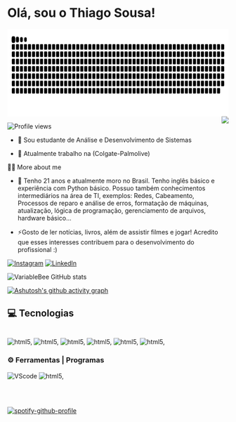 <h1 align="left"> Olá, sou o Thiago Sousa!</h1>
<img align="center" height="200" src="https://raw.githubusercontent.com/Platane/snk/output/github-contribution-grid-snake.svg"/>
<img align="right" height="500"
src="https://i.pinimg.com/originals/6b/0b/6b/6b0b6bec9c937eab78caa95b6d6e7b8b.png"/>
<p align="left"> <img src="https://komarev.com/ghpvc/?username=ThiagoSousaa&color=yellow" alt="Profile views" /> </p>

- 🌱 Sou estudante de Análise e Desenvolvimento de Sistemas

- 🔭 Atualmente trabalho na (Colgate-Palmolive)

<!-- Dropdown -->
  <p>👨‍💻 More about me</p>

  - 💬 Tenho 21 anos e atualmente moro no Brasil. Tenho inglês básico e experiência com Python básico. Possuo também conhecimentos intermediários na área de TI, exemplos: Redes, Cabeamento, Processos de reparo e análise de erros, formatação de máquinas, atualização, lógica de programação, gerenciamento de arquivos, hardware básico...

  - ⚡Gosto de ler notícias, livros, além de assistir filmes e jogar! Acredito que esses interesses contribuem para o desenvolvimento do profissional :)

<!-- Links -->
[![Instagram](https://img.shields.io/badge/Instagram-E4405F?style=for-the-badge&logo=instagram&logoColor=white)](https://www.instagram.com/thz_tlzo/)
[![LinkedIn](https://img.shields.io/badge/LinkedIn-0077B5?style=for-the-badge&logo=linkedin&logoColor=white)](https://www.linkedin.com/in/thiago-de-sousa-489a3a21a/)

<!-- GithubStats -->
![VariableBee GitHub stats](https://github-readme-stats.vercel.app/api?username=ThiagoSousaa&show_icons=true&theme=gotham)

[![Ashutosh's github activity graph](https://github-readme-activity-graph.vercel.app/graph?username=ThiagoSousaa&bg_color=1b2436&color=27ece9&line=63c573&point=75d0d7&area=true&hide_border=true)](https://github.com/ashutosh00710/github-readme-activity-graph)
</p>

## 💻​ Tecnologias
<div style="display: inline_block"><br/>
   <img align="center" alt="html5," src="https://img.shields.io/badge/Python-3776AB?style=for-the-badge&logo=python&logoColor=white"/>
   <img align="center" alt="html5," src="https://img.shields.io/badge/Canva-%2300C4CC.svg?&style=for-the-badge&logo=Canva&logoColor=white"/>
   <img align="center" alt="html5," src="https://img.shields.io/badge/Microsoft_Excel-217346?style=for-the-badge&logo=microsoft-excel&logoColor=white"/>
   <img align="center" alt="html5," src="https://img.shields.io/badge/Microsoft_Office-D83B01?style=for-the-badge&logo=microsoft-office&logoColor=white"/>
   <img align="center" alt="html5," src="https://img.shields.io/badge/Google_Cloud-4285F4?style=for-the-badge&logo=google-cloud&logoColor=white"/>
   <img align="center" alt="html5," src="https://img.shields.io/badge/Microsoft-666666?style=for-the-badge&logo=microsoft&logoColor=white"/>
</div>

  </div>


  <!-- Skills: Tools & Frameworks -->
  <div style="flex-basis: 48%;">
    <h3>⚙️ Ferramentas | Programas </h3>
    <img align="center" alt="VScode" height="30" width="40" src="https://cdn.jsdelivr.net/gh/devicons/devicon/icons/vscode/vscode-original.svg">
    <img align="center" alt="html5," src="https://img.shields.io/badge/GitHub-100000?style=for-the-badge&logo=github&logoColor=white"/>
  </div>
  
<br></br>

  [![spotify-github-profile](https://spotify-github-profile.vercel.app/api/view?uid=31nmxa34g3erv6gvfn44ae2th7ym&cover_image=true&theme=default&show_offline=false&background_color=121212&interchange=false)](https://github.com/kittinan/spotify-github-profile)


